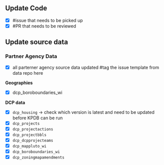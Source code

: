 ## Update Code
- [x] #issue that needs to be picked up
- [x] #PR that needs to be reviewed

## Update source data
### Partner Agency Data
- [x] all parterner agency source data updated #tag the issue template from data repo here

**Geographies**
- [x] dcp_boroboundaries_wi 

**DCP data**
- [x]  `dcp_housing` -> check which version is latest and need to be updated before KPDB can be run
- [x]  `dcp_projects`
- [x]  `dcp_projectactions`
- [x]  `dcp_projectbbls`
- [x]  `dcp_dcpprojecteams`
- [x]  `dcp_mappluto_wi`
- [x]  `dcp_boroboundaries_wi`
- [x]  `dcp_zoningmapamendments`
